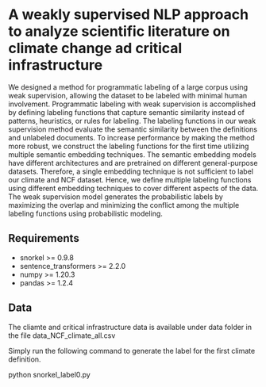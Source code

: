 # A weakly supervised NLP approach to analyze scientific literature on climate change ad critical infrastructure 

We designed a method for programmatic labeling of a large corpus using weak supervision, allowing the dataset to be labeled with minimal human involvement. Programmatic labeling with weak supervision is accomplished by defining labeling functions that  capture semantic similarity instead of patterns, heuristics, or rules for labeling. The labeling functions in our weak supervision method evaluate the semantic similarity between the definitions and unlabeled documents. To increase performance by making the method more robust, we construct the labeling functions for the first time utilizing multiple semantic embedding techniques. The semantic embedding models have different architectures and  are pretrained on different general-purpose datasets. Therefore, a single embedding technique is not sufficient to label our climate and NCF dataset. Hence, we define multiple labeling functions using different embedding techniques to cover different aspects of the data. The weak supervision model generates the probabilistic labels by maximizing the overlap and minimizing the conflict among the multiple labeling functions using probabilistic modeling. 

## Requirements
- snorkel >= 0.9.8
- sentence_transformers >= 2.2.0
- numpy >= 1.20.3
- pandas >= 1.2.4

## Data 

The cliamte and critical infrastructure data is available under data folder in the file data_NCF_climate_all.csv

Simply run the following command to generate the label for the first climate definition.

python snorkel_label0.py
